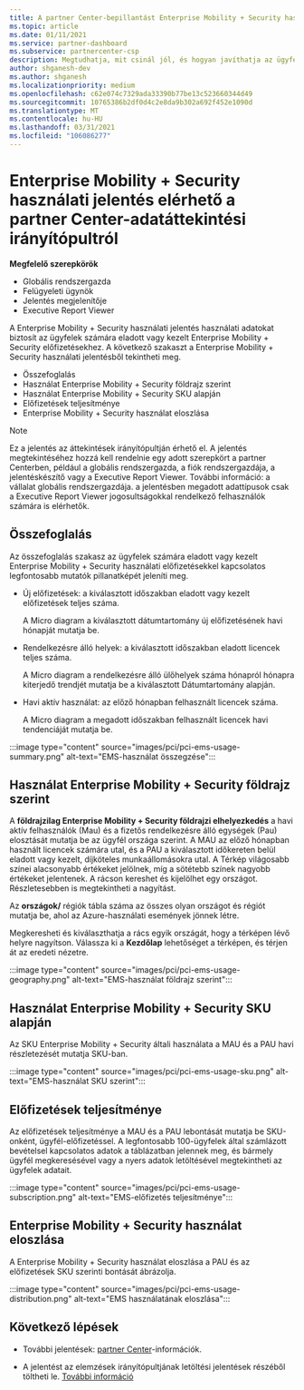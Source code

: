 ```yaml
---
title: A partner Center-bepillantást Enterprise Mobility + Security használati jelentés
ms.topic: article
ms.date: 01/11/2021
ms.service: partner-dashboard
ms.subservice: partnercenter-csp
description: Megtudhatja, mit csinál jól, és hogyan javíthatja az ügyfelek számára eladott vagy kezelt Enterprise Mobility + Security-előfizetések használatát.
author: shganesh-dev
ms.author: shganesh
ms.localizationpriority: medium
ms.openlocfilehash: c62e074c7329ada33390b77be13c523660344d49
ms.sourcegitcommit: 10765386b2df0d4c2e8da9b302a692f452e1090d
ms.translationtype: MT
ms.contentlocale: hu-HU
ms.lasthandoff: 03/31/2021
ms.locfileid: "106086277"
---
```

# <a name="enterprise-mobility--security-usage-report-available-from-the-partner-center-insights-dashboard"></a>Enterprise Mobility + Security használati jelentés elérhető a partner Center-adatáttekintési irányítópultról

**Megfelelő szerepkörök**

- Globális rendszergazda
- Felügyeleti ügynök
- Jelentés megjelenítője
- Executive Report Viewer

A Enterprise Mobility + Security használati jelentés használati adatokat biztosít az ügyfelek számára eladott vagy kezelt Enterprise Mobility + Security előfizetésekhez. A következő szakaszt a Enterprise Mobility + Security használati jelentésből tekintheti meg.

- Összefoglalás
- Használat Enterprise Mobility + Security földrajz szerint
- Használat Enterprise Mobility + Security SKU alapján
- Előfizetések teljesítménye
- Enterprise Mobility + Security használat eloszlása

 > [!NOTE]
 > Ez a jelentés az áttekintések irányítópultján érhető el. A jelentés megtekintéséhez hozzá kell rendelnie egy adott szerepkört a partner Centerben, például a globális rendszergazda, a fiók rendszergazdája, a jelentéskészítő vagy a Executive Report Viewer. További információ: a vállalat globális rendszergazdája. a jelentésben megadott adattípusok csak a Executive Report Viewer jogosultságokkal rendelkező felhasználók számára is elérhetők.

## <a name="summary"></a>Összefoglalás

Az összefoglalás szakasz az ügyfelek számára eladott vagy kezelt Enterprise Mobility + Security használati előfizetésekkel kapcsolatos legfontosabb mutatók pillanatképét jeleníti meg. 

- Új előfizetések: a kiválasztott időszakban eladott vagy kezelt előfizetések teljes száma.

   A Micro diagram a kiválasztott dátumtartomány új előfizetésének havi hónapját mutatja be.

- Rendelkezésre álló helyek: a kiválasztott időszakban eladott licencek teljes száma.

   A Micro diagram a rendelkezésre álló ülőhelyek száma hónapról hónapra kiterjedő trendjét mutatja be a kiválasztott Dátumtartomány alapján.

- Havi aktív használat: az előző hónapban felhasznált licencek száma.

   A Micro diagram a megadott időszakban felhasznált licencek havi tendenciáját mutatja be.

:::image type="content" source="images/pci/pci-ems-usage-summary.png" alt-text="EMS-használat összegzése":::

## <a name="enterprise-mobility--security-usage-by-geography"></a>Használat Enterprise Mobility + Security földrajz szerint

A **földrajzilag Enterprise Mobility + Security földrajzi elhelyezkedés** a havi aktív felhasználók (Mau) és a fizetős rendelkezésre álló egységek (Pau) elosztását mutatja be az ügyfél országa szerint. A MAU az előző hónapban használt licencek számára utal, és a PAU a kiválasztott időkereten belül eladott vagy kezelt, díjköteles munkaállomásokra utal. A Térkép világosabb színei alacsonyabb értékeket jelölnek, míg a sötétebb színek nagyobb értékeket jelentenek. A rácson kereshet és kijelölhet egy országot. Részletesebben is megtekintheti a nagyítást.

Az **országok/** régiók tábla száma az összes olyan országot és régiót mutatja be, ahol az Azure-használati események jönnek létre.

Megkeresheti és kiválaszthatja a rács egyik országát, hogy a térképen lévő helyre nagyítson. Válassza ki a **Kezdőlap** lehetőséget a térképen, és térjen át az eredeti nézetre.

:::image type="content" source="images/pci/pci-ems-usage-geography.png" alt-text="EMS-használat földrajz szerint":::

## <a name="enterprise-mobility--security-usage-by-sku"></a>Használat Enterprise Mobility + Security SKU alapján

Az SKU Enterprise Mobility + Security általi használata a MAU és a PAU havi részletezését mutatja SKU-ban.

:::image type="content" source="images/pci/pci-ems-usage-sku.png" alt-text="EMS-használat SKU szerint":::

## <a name="subscriptions-performance"></a>Előfizetések teljesítménye

Az előfizetések teljesítménye a MAU és a PAU lebontását mutatja be SKU-onként, ügyfél-előfizetéssel. A legfontosabb 100-ügyfelek által számlázott bevételsel kapcsolatos adatok a táblázatban jelennek meg, és bármely ügyfél megkeresésével vagy a nyers adatok letöltésével megtekintheti az ügyfelek adatait.

:::image type="content" source="images/pci/pci-ems-usage-subscription.png" alt-text="EMS-előfizetés teljesítménye":::

## <a name="enterprise-mobility--security-usage-distribution"></a>Enterprise Mobility + Security használat eloszlása

A Enterprise Mobility + Security használat eloszlása a PAU és az előfizetések SKU szerinti bontását ábrázolja.

:::image type="content" source="images/pci/pci-ems-usage-distribution.png" alt-text="EMS használatának eloszlása":::

## <a name="next-steps"></a>Következő lépések

- További jelentések: [partner Center](partner-center-insights.md)-információk.

- A jelentést az elemzések irányítópultjának letöltési jelentések részéből töltheti le. [További információ](pci-download-reports.md) 
